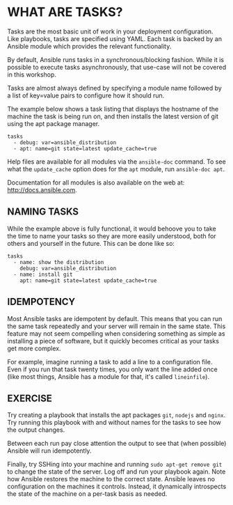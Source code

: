# WHAT ARE TASKS?

Tasks are the most basic unit of work in your deployment configuration. Like
playbooks, tasks are specified using YAML. Each task is backed by an Ansible
module which provides the relevant functionality.

By default, Ansible runs tasks in a synchronous/blocking fashion. While it is
possible to execute tasks asynchronously, that use-case will not be covered in
this workshop.

Tasks are almost always defined by specifying a module name followed by a
list of key=value pairs to configure how it should run.

The example below shows a task listing that displays the hostname of the
machine the task is being run on, and then installs the latest version of
git using the apt package manager.

```
tasks
  - debug: var=ansible_distribution
  - apt: name=git state=latest update_cache=true
```

Help files are available for all modules via the `ansible-doc` command. To see
what the `update_cache` option does for the `apt` module, run `ansible-doc apt`.

Documentation for all modules is also available on the web at:
http://docs.ansible.com.

## NAMING TASKS

While the example above is fully functional, it would behoove you to take the
time to name your tasks so they are more easily understood, both for others
and yourself in the future. This can be done like so:

```
tasks
  - name: show the distribution
    debug: var=ansible_distribution
  - name: install git
    apt: name=git state=latest update_cache=true
```

## IDEMPOTENCY

Most Ansible tasks are idempotent by default. This means that you can run the
same task repeatedly and your server will remain in the same state. This feature
may not seem compelling when considering something as simple as installing a
piece of software, but it quickly becomes critical as your tasks get more
complex.

For example, imagine running a task to add a line to a configuration file. Even
if you run that task twenty times, you only want the line added once (like most
things, Ansible has a module for that, it's called `lineinfile`).

## EXERCISE

Try creating a playbook that installs the apt packages `git`, `nodejs` and
`nginx`. Try running this playbook with and without names for the tasks to
see how the output changes.

Between each run pay close attention the output to see that (when possible)
Ansible will run idempotently.

Finally, try SSHing into your machine and running `sudo apt-get remove git`
to change the state of the server. Log off and run your playbook again. Note
how Ansible restores the machine to the correct state. Ansible leaves no
configuration on the machines it controls. Instead, it dynamically introspects
the state of the machine on a per-task basis as needed.
